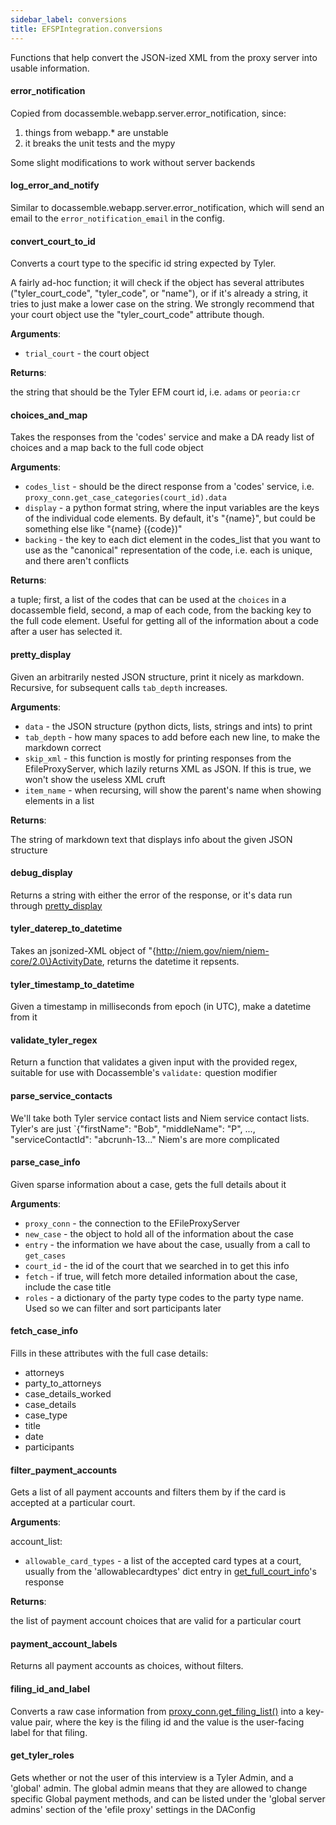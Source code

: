 ```yaml
---
sidebar_label: conversions
title: EFSPIntegration.conversions
---
```


Functions that help convert the JSON-ized XML from the proxy server into usable information.

#### error\_notification

Copied from docassemble.webapp.server.error_notification, since:
1) things from webapp.* are unstable
2) it breaks the unit tests and the mypy

Some slight modifications to work without server backends

#### log\_error\_and\_notify

Similar to docassemble.webapp.server.error_notification, which will send an email to
the `error_notification_email` in the config.

#### convert\_court\_to\_id

Converts a court type to the specific id string expected by Tyler.

A fairly ad-hoc function; it will check if the object has several attributes
(&quot;tyler_court_code&quot;, &quot;tyler_code&quot;, or &quot;name&quot;), or if it&#x27;s already a string, it
tries to just make a lower case on the string. We strongly recommend that
your court object use the &quot;tyler_court_code&quot; attribute though.

**Arguments**:

- `trial_court` - the court object
  

**Returns**:

  the string that should be the Tyler EFM court id, i.e. `adams` or `peoria:cr`

#### choices\_and\_map

Takes the responses from the &#x27;codes&#x27; service and make a DA ready list of choices and a map back
to the full code object

**Arguments**:

- `codes_list` - should be the direct response from a &#x27;codes&#x27; service, i.e. `proxy_conn.get_case_categories(court_id).data`
- `display` - a python format string, where the input variables are the keys of the individual code elements. By
  default, it&#x27;s &quot;\{name\}&quot;, but could be something else like &quot;\{name\} (\{code\})&quot;
- `backing` - the key to each dict element in the codes_list that you want to use as the &quot;canonical&quot; representation
  of the code, i.e. each is unique, and there aren&#x27;t conflicts

**Returns**:

  a tuple; first, a list of the codes that can be used at the `choices` in a docassemble field,
  second, a map of each code, from the backing key to the full code element. Useful for getting
  all of the information about a code after a user has selected it.

#### pretty\_display

Given an arbitrarily nested JSON structure, print it nicely as markdown.
Recursive, for subsequent calls `tab_depth` increases.

**Arguments**:

- `data` - the JSON structure (python dicts, lists, strings and ints) to print
- `tab_depth` - how many spaces to add before each new line, to make the markdown correct
- `skip_xml` - this function is mostly for printing responses from the EfileProxyServer, which
  lazily returns XML as JSON. If this is true, we won&#x27;t show the useless XML cruft
- `item_name` - when recursing, will show the parent&#x27;s name when showing elements in a list
  

**Returns**:

  The string of markdown text that displays info about the given JSON structure

#### debug\_display

Returns a string with either the error of the response,
or it&#x27;s data run through [pretty_display](#pretty_display)

#### tyler\_daterep\_to\_datetime

Takes an jsonized-XML object of &quot;\{http://niem.gov/niem/niem-core/2.0\}ActivityDate,
returns the datetime it repsents.

#### tyler\_timestamp\_to\_datetime

Given a timestamp in milliseconds from epoch (in UTC), make a datetime from it

#### validate\_tyler\_regex

Return a function that validates a given input with the provided regex,
suitable for use with Docassemble&#x27;s `validate:` question modifier

#### parse\_service\_contacts

We&#x27;ll take both Tyler service contact lists and Niem service contact lists.
Tyler&#x27;s are just `\{&quot;firstName&quot;: &quot;Bob&quot;, &quot;middleName&quot;: &quot;P&quot;, ..., &quot;serviceContactId&quot;: &quot;abcrunh-13...&quot;
Niem&#x27;s are more complicated

#### parse\_case\_info

Given sparse information about a case, gets the full details about it

**Arguments**:

- `proxy_conn` - the connection to the EFileProxyServer
- `new_case` - the object to hold all of the information about the case
- `entry` - the information we have about the case, usually from a call to `get_cases`
- `court_id` - the id of the court that we searched in to get this info
- `fetch` - if true, will fetch more detailed information about the case,
  include the case title
- `roles` - a dictionary of the party type codes to the party type name.
  Used so we can filter and sort participants later

#### fetch\_case\_info

Fills in these attributes with the full case details:
* attorneys
* party_to_attorneys
* case_details_worked
* case_details
* case_type
* title
* date
* participants

#### filter\_payment\_accounts

Gets a list of all payment accounts and filters them by if the card is
accepted at a particular court.

**Arguments**:

  account_list:
- `allowable_card_types` - a list of the accepted card types at a court, usually
  from the &#x27;allowablecardtypes&#x27; dict entry in
  [get_full_court_info](interview_logic#get_full_court_info)&#x27;s response
  

**Returns**:

  the list of payment account choices that are valid for a particular court

#### payment\_account\_labels

Returns all payment accounts as choices, without filters.

#### filing\_id\_and\_label

Converts a raw case information from [proxy_conn.get_filing_list()](py_efsp_client#get_filing_list)
into a key-value pair, where the key is the filing id and the value is the user-facing label
for that filing.

#### get\_tyler\_roles

Gets whether or not the user of this interview is a Tyler Admin, and a &#x27;global&#x27; admin.
The global admin means that they are allowed to change specific Global payment methods,
and can be listed under the &#x27;global server admins&#x27; section of the &#x27;efile proxy&#x27; settings in the
DAConfig

